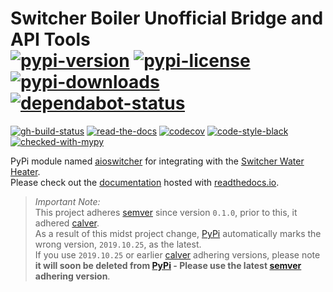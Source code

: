 # Switcher Boiler Unofficial Bridge and API Tools</br>[![pypi-version]][11] [![pypi-license]][11] [![pypi-downloads]][11] [![dependabot-status]][1]

[![gh-build-status]][7] [![read-the-docs]][8] [![codecov]][3] [![code-style-black]][5] [![checked-with-mypy]][6]

PyPi module named [aioswitcher][11] for integrating with the [Switcher Water Heater](https://www.switcher.co.il/).</br>
Please check out the [documentation](https://aioswitcher.readthedocs.io) hosted with
[readthedocs.io](https://readthedocs.org/).

> *Important Note:*</br>
> This project adheres [semver](https://semver.org/) since version `0.1.0`,  prior
> to this, it adhered [calver](https://calver.org/).</br>
> As a result of this midst project change, [PyPi][11] automatically marks the wrong version,
> `2019.10.25`, as the latest.</br>
> If you use `2019.10.25` or earlier [calver](https://calver.org/) adhering versions, please note</br>
> **it will soon be deleted from [PyPi][11] - Please use the latest [semver](https://semver.org/) adhering version**.

<!-- Real Links -->
[1]: https://dependabot.com
[3]: https://codecov.io/gh/TomerFi/aioswitcher
[5]: https://black.readthedocs.io/en/stable/
[6]: http://mypy-lang.org/
[7]: https://github.com/TomerFi/aioswitcher/actions?query=workflow%3ABuild
[8]: https://aioswitcher.readthedocs.io/en/stable
[11]: https://pypi.org/project/aioswitcher/
<!-- Badges Links -->
[checked-with-mypy]: http://www.mypy-lang.org/static/mypy_badge.svg
[codecov]: https://codecov.io/gh/TomerFi/aioswitcher/graph/badge.svg
[code-style-black]: https://img.shields.io/badge/code%20style-black-000000.svg
[dependabot-status]: https://api.dependabot.com/badges/status?host=github&repo=TomerFi/aioswitcher
[gh-build-status]: https://github.com/TomerFi/aioswitcher/workflows/Build/badge.svg
[pypi-downloads]: https://img.shields.io/pypi/dm/aioswitcher.svg
[pypi-license]: https://img.shields.io/pypi/l/aioswitcher.svg
[pypi-version]: https://badge.fury.io/py/aioswitcher.svg
[read-the-docs]: https://readthedocs.org/projects/aioswitcher/badge/?version=stable
